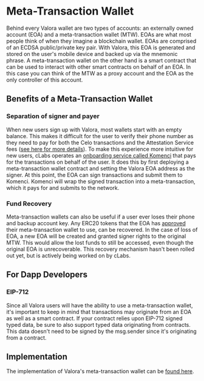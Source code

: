 # Meta-Transaction Wallet

Behind every Valora wallet are two types of accounts: an externally owned account (EOA) and a meta-transaction wallet (MTW). EOAs are what most people think of when they imagine a blockchain wallet. EOAs are comprised of an ECDSA public/private key pair. With Valora, this EOA is generated and stored on the user's mobile device and backed up via the mnemonic phrase. A meta-transaction wallet on the other hand is a smart contract that can be used to interact with other smart contracts on behalf of an EOA. In this case you can think of the MTW as a proxy account and the EOA as the only controller of this account.

## Benefits of a Meta-Transaction Wallet

### Separation of signer and payer

When new users sign up with Valora, most wallets start with an empty balance. This makes it difficult for the user to verify their phone number as they need to pay for both the Celo transactions and the Attestation Service fees ([see here for more details](README.md)). To make this experience more intuitive for new users, cLabs operates an [onboarding service called Komenci](https://github.com/celo-org/komenci/) that pays for the transactions on behalf of the user. It does this by first deploying a meta-transaction wallet contract and setting the Valora EOA address as the signer. At this point, the EOA can sign transactions and submit them to Komenci. Komenci will wrap the signed transaction into a meta-transaction, which it pays for and submits to the network.

### Fund Recovery

Meta-transaction wallets can also be useful if a user ever loses their phone and backup account key. Any ERC20 tokens that the EOA has [approved](https://docs.openzeppelin.com/contracts/2.x/api/token/erc20#IERC20-approve-address-uint256-) their meta-transaction wallet to use, can be recovered. In the case of loss of EOA, a new EOA will be created and granted signer rights to the original MTW. This would allow the lost funds to still be accessed, even though the original EOA is unrecoverable. This recovery mechanism hasn't been rolled out yet, but is actively being worked on by cLabs.

## For Dapp Developers

### EIP-712

Since all Valora users will have the ability to use a meta-transaction wallet, it's important to keep in mind that transactions may originate from an EOA as well as a smart contract. If your contract relies upon EIP-712 signed typed data, be sure to also support typed data originating from contracts. This data doesn't need to be signed by the msg.sender since it's originating from a contract.

## Implementation

The implementation of Valora's meta-transaction wallet can be [found here](https://github.com/celo-org/celo-monorepo/blob/master/packages/protocol/contracts/common/MetaTransactionWallet.sol).
